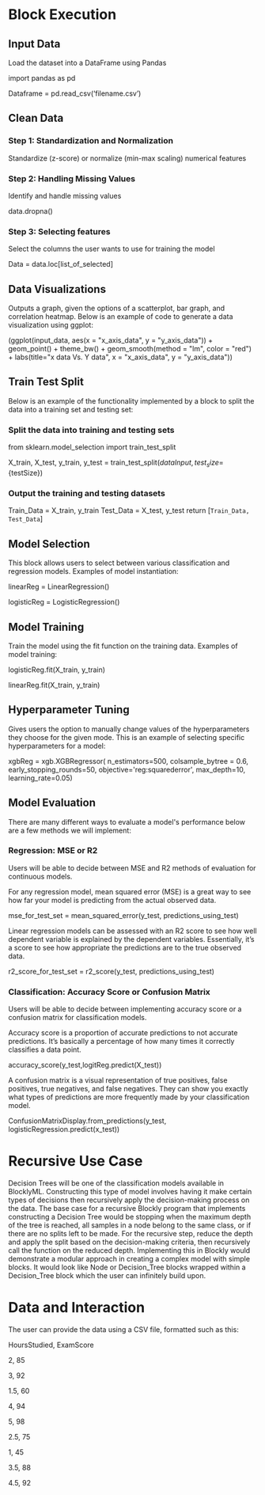 # Block Execution

## Input Data
Load the dataset into a DataFrame using Pandas


import pandas as pd

Dataframe = pd.read_csv(‘filename.csv’)

## Clean Data
### Step 1: Standardization and Normalization
Standardize (z-score) or normalize (min-max scaling) numerical features

### Step 2: Handling Missing Values
Identify and handle missing values




data.dropna()

### Step 3: Selecting features 
Select the columns the user wants to use for training the model

Data = data.loc[list_of_selected]

## Data Visualizations 
Outputs a graph, given the options of a scatterplot, bar graph, and correlation heatmap. Below is an example of code to generate a data visualization using ggplot:

(ggplot(input_data, aes(x = "x_axis_data", y = "y_axis_data")) + geom_point() + theme_bw() + geom_smooth(method = "lm", color = "red") + 
labs(title="x data Vs. Y data", x = "x_axis_data", y = "y_axis_data"))

## Train Test Split
Below is an example of the functionality implemented by a block to split the data into a training set and testing set:

### Split the data into training and testing sets
from sklearn.model_selection import train_test_split

X_train, X_test, y_train, y_test = train_test_split(${dataInput}, test_size=${testSize})

### Output the training and testing datasets
Train_Data = X_train, y_train
Test_Data = X_test, y_test
return [`Train_Data, Test_Data`]

## Model Selection
This block allows users to select between various classification and regression models. Examples of model instantiation: 

linearReg = LinearRegression()

logisticReg = LogisticRegression()

## Model Training
Train the model using the fit function on the training data.
Examples of model training:

logisticReg.fit(X_train, y_train)

linearReg.fit(X_train, y_train)

## Hyperparameter Tuning
Gives users the option to manually change values of the hyperparameters they choose for the given mode.
This is an example of selecting specific hyperparameters for a model:

xgbReg = xgb.XGBRegressor(
n_estimators=500,
colsample_bytree = 0.6,
early_stopping_rounds=50,
objective='reg:squarederror',
max_depth=10,
learning_rate=0.05)

## Model Evaluation
There are many different ways to evaluate a model's performance below are a few methods we will implement:

### Regression: MSE or R2
Users will be able to decide between MSE and R2 methods of evaluation for continuous models.

For any regression model, mean squared error (MSE) is a great way to see how far your model is predicting from the actual observed data. 

mse_for_test_set = mean_squared_error(y_test, predictions_using_test)

Linear regression models can be assessed with an R2 score to see how well dependent variable is explained by the dependent variables. Essentially, it’s a score to see how appropriate the predictions are to the true observed data. 

r2_score_for_test_set = r2_score(y_test, predictions_using_test)

### Classification: Accuracy Score or Confusion Matrix
Users will be able to decide between implementing accuracy score or a confusion matrix for classification models.

Accuracy score is a proportion of accurate predictions to not accurate predictions. It’s basically a percentage of how many times it correctly classifies a data point. 

accuracy_score(y_test,logitReg.predict(X_test))

A confusion matrix is a visual representation of true positives, false positives, true negatives, and false negatives. They can show you exactly what types of predictions are more frequently made by your classification model. 

ConfusionMatrixDisplay.from_predictions(y_test, logisticRegression.predict(x_test))

# Recursive Use Case 
Decision Trees will be one of the classification models available in BlocklyML. Constructing this type of model involves having it make certain types of decisions then recursively apply the decision-making process on the data. The base case for a recursive Blockly program that implements constructing a Decision Tree would be stopping when the maximum depth of the tree is reached, all samples in a node belong to the same class, or if there are no splits left to be made. For the recursive step, reduce the depth and apply the split based on the decision-making criteria, then recursively call the function on the reduced depth. Implementing this in Blockly would demonstrate a modular approach in creating a complex model with simple blocks. It would look like Node or Decision_Tree blocks wrapped within a Decision_Tree block which the user can infinitely build upon.

# Data and Interaction

The user can provide the data using a CSV file, formatted such as this:


HoursStudied, ExamScore

2, 85

3, 92

1.5, 60

4, 94

5, 98

2.5, 75

1, 45

3.5, 88

4.5, 92
